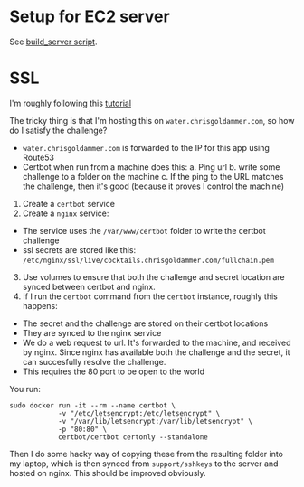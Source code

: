 
# Setup for EC2 server

See [build_server script](./scripts/build_server.sh).

# SSL

I'm roughly following this [tutorial](https://pentacent.medium.com/nginx-and-lets-encrypt-with-docker-in-less-than-5-minutes-b4b8a60d3a71)

The tricky thing is that I'm hosting this on `water.chrisgoldammer.com`, so how do I satisfy the challenge?
- `water.chrisgoldammer.com` is forwarded to the IP for this app using Route53
- Certbot when run from a machine does this:
  a. Ping url
  b. write some challenge to a folder on the machine
  c. If the ping to the URL matches the challenge, then it's good (because it proves I control the machine)


1. Create a `certbot` service
2. Create a `nginx` service:
  - The service uses the `/var/www/certbot` folder to write the certbot challenge
  - ssl secrets are stored like this: `/etc/nginx/ssl/live/cocktails.chrisgoldammer.com/fullchain.pem`
3. Use volumes to ensure that both the challenge and secret location are synced between certbot and nginx.
4. If I run the `certbot` command from the `certbot` instance, roughly this happens:
  - The secret and the challenge are stored on their certbot locations
  - They are synced to the nginx service
  - We do a web request to url. It's forwarded to the machine, and received by nginx. Since nginx has available both the challenge and the secret, it can succesfully resolve the challenge.
  - This requires the 80 port to be open to the world

You run:

```
sudo docker run -it --rm --name certbot \
            -v "/etc/letsencrypt:/etc/letsencrypt" \
            -v "/var/lib/letsencrypt:/var/lib/letsencrypt" \
            -p "80:80" \
            certbot/certbot certonly --standalone
```

Then I do some hacky way of copying these from the resulting folder into my laptop, which is then synced from `support/sshkeys` to the server and hosted on nginx. This should be improved obviously.